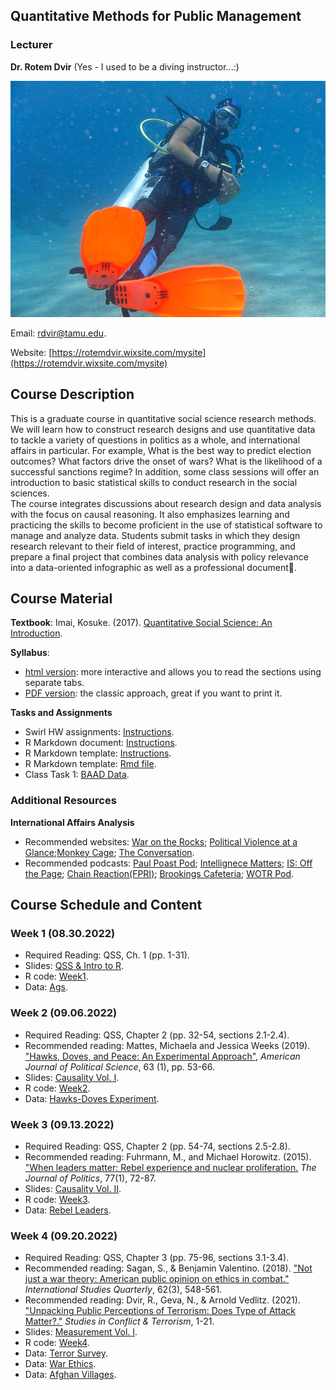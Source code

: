 ## Quantitative Methods for Public Management

### Lecturer

**Dr. Rotem Dvir** (Yes - I used to be a diving instructor...:)  

![](/assets/dive.jpg)

Email: [rdvir@tamu.edu](rdvir@tamu.edu). 

Website: [https://rotemdvir.wixsite.com/mysite](https://rotemdvir.wixsite.com/mysite)

## Course Description
This is a graduate course in quantitative social science research methods. We will learn how to construct research designs and use quantitative data to tackle a variety of questions in politics as a whole, and international affairs in particular. For example, What is the best way to predict election outcomes? What factors drive the onset of wars? What is the likelihood of a successful sanctions regime? In addition, some class sessions will offer an introduction to basic statistical skills to conduct research in the social sciences.  
The course integrates discussions about research design and data analysis with the focus on causal reasoning. It also emphasizes learning and practicing the skills to become proficient in the use of statistical software to manage and analyze data. Students submit tasks in which they design research relevant to their field of interest, practice programming, and prepare a final project that combines data analysis with policy relevance into a data-oriented infographic as well as a professional document📃.

## Course Material

**Textbook**: Imai, Kosuke. (2017). [Quantitative Social Science: An Introduction](https://qss.princeton.press).    

**Syllabus**:  

  - [html version](/assets/Syl_Fall22.html): more interactive and allows you to read the sections using separate tabs.
  - [PDF version](/assets/BUSH_Syllabus2022.pdf): the classic approach, great if you want to print it.

**Tasks and Assignments**  

  - Swirl HW assignments: [Instructions](/assets/Tasks/Swirl.pdf).
  - R Markdown document: [Instructions](/assets/Tasks/Markdown_Inst.pdf).
  - R Markdown template: [Instructions](/assets/Tasks/MarkdownTemp_Ins.pdf).
  - R Markdown template: [Rmd file](/assets/Tasks/rMarkdown_temp2022.Rmd).
  - Class Task 1: [BAAD Data](/assets/Tasks/Data_ClassTask1.dta).  


### Additional Resources

**International Affairs Analysis**  

  - Recommended websites: [War on the Rocks](https://warontherocks.com); [Political Violence at a Glance](https://politicalviolenceataglance.org);[Monkey Cage](https://monkeycagetopicguides.org); [The Conversation](https://theconversation.com/us).
  - Recommended podcasts: [Paul Poast Pod](https://open.spotify.com/show/57N2HMfcYw3coHTPv1lYw7); [Intellignece Matters](https://podbay.fm/p/intelligence-matters); [IS: Off the Page](https://www.belfercenter.org/OffthePage); [Chain Reaction(FPRI)](https://www.fpri.org/multimedia/chain-reaction/); [Brookings Cafeteria](https://www.brookings.edu/series/brookings-cafeteria-podcast/); [WOTR Pod](https://warontherocks.com/category/podcasts/war-on-the-rocks/).  

## Course Schedule and Content

### Week 1 (08.30.2022)  

  - Required Reading: QSS, Ch. 1 (pp. 1-31).
  - Slides: [QSS & Intro to R](/assets/Week1/wk1_slides.pdf).
  - R code: [Week1](/assets/Week1/Code_week1.R).
  - Data: [Ags](/assets/Week1/ags.xlsx).

### Week 2 (09.06.2022)  

  - Required Reading: QSS, Chapter 2 (pp. 32-54, sections 2.1-2.4).
  - Recommended reading: Mattes, Michaela and Jessica Weeks (2019). ["Hawks, Doves, and Peace: An Experimental Approach",](https://doi.org/10.1111/ajps.12392) *American Journal of Political Science*, 63 (1), pp. 53-66.
  - Slides: [Causality Vol. I](/assets/Week2/wk2_slides.pdf).
  - R code: [Week2](/assets/Week2/Code_week2.R).
  - Data: [Hawks-Doves Experiment](/assets/Week2/MattesWeeksEdit.dta).

### Week 3 (09.13.2022)  

  - Required Reading: QSS, Chapter 2 (pp. 54-74, sections 2.5-2.8).
  - Recommended reading: Fuhrmann, M., and Michael Horowitz. (2015). ["When leaders matter: Rebel experience and nuclear proliferation.](https://doi.org/10.1086/678308) *The Journal of Politics*, 77(1), 72-87.
  - Slides: [Causality Vol. II](/assets/Week3/wk3_slides.pdf).
  - R code: [Week3](assets/Week3/Code_week3.R).
  - Data: [Rebel Leaders](assets/Week3/RebelsDataset_FH2015.dta).

### Week 4 (09.20.2022)  

  - Required Reading: QSS, Chapter 3 (pp. 75-96, sections 3.1-3.4).
  - Recommended reading: Sagan, S., & Benjamin Valentino. (2018). ["Not just a war theory: American public opinion on ethics in combat."](https://doi.org/10.1093/isq/sqy033) *International Studies Quarterly*, 62(3), 548-561.
  - Recommended reading: Dvir, R., Geva, N., & Arnold Vedlitz. (2021). ["Unpacking Public Perceptions of Terrorism: Does Type of Attack Matter?."](https://doi.org/10.1080/1057610X.2021.1886427) *Studies in Conflict & Terrorism*, 1-21.
  - Slides: [Measurement Vol. I](/assets/Week4/wk4_slides.pdf).
  - R code: [Week4](/assets/Week4/Code_week4.R).
  - Data: [Terror Survey](assets/Week4/Bush_TerrorSurvey.csv).
  - Data: [War Ethics](/assets/Week4/WarEthics.dta).
  - Data: [Afghan Villages](/assets/Week4/afghan-village.csv).




